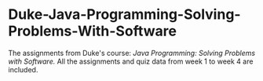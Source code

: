 # Duke-Java-Programming-Solving-Problems-With-Software
The assignments from Duke's course: *Java Programming: Solving Problems with Software.*
All the assignments and quiz data from week 1 to week 4 are included.
